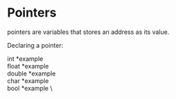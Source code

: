 # Pointers

pointers are variables that stores an address as its value.

Declaring a pointer:

int *example \
float *example \
double *example \
char *example \
bool *example \





